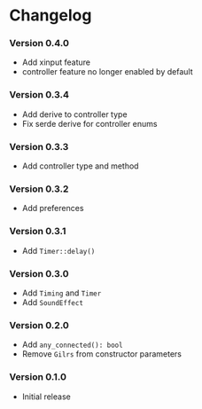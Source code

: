 # Changelog

### Version 0.4.0
- Add xinput feature
- controller feature no longer enabled by default 

### Version 0.3.4
- Add derive to controller type
- Fix serde derive for controller enums

### Version 0.3.3
- Add controller type and method

### Version 0.3.2
- Add preferences

### Version 0.3.1
- Add `Timer::delay()`

### Version 0.3.0
- Add `Timing` and `Timer`
- Add `SoundEffect`

### Version 0.2.0
- Add `any_connected(): bool`
- Remove `Gilrs` from constructor parameters

### Version 0.1.0
- Initial release